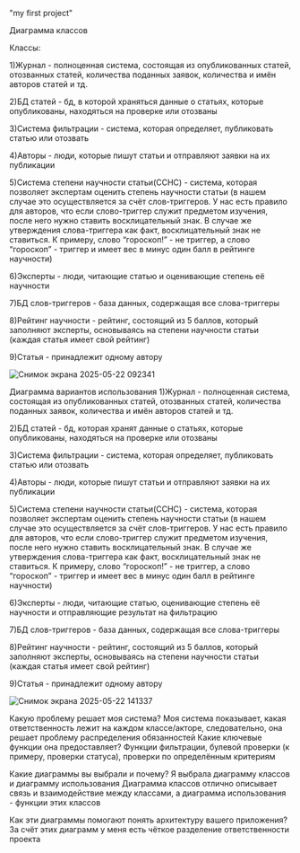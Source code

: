 "my first project" 

Диаграмма классов

Классы:

1)Журнал - полноценная система, состоящая из опубликованных статей, отозванных статей, количества поданных заявок, количества и имён авторов статей и тд.

2)БД статей - бд, в которой храняться данные о статьях, которые опубликованы, находяться на проверке или отозваны

3)Система фильтрации - система, которая определяет, публиковать статью или отозвать

4)Авторы - люди, которые пишут статьи  и отправляют заявки на их публикации

5)Система степени научности статьи(ССНС) - система, которая позволяет экспертам оценить степень научности статьи (в нашем случае это осуществляется за счёт слов-триггеров. У нас есть правило для авторов, что если слово-триггер служит предметом изучения, после него нужно ставить восклицательный знак. В случае же утверждения слова-триггера как факт, восклицательный знак не ставиться. К примеру, слово “гороскоп!” - не триггер, а слово “гороскоп” - триггер и имеет вес в минус один балл в рейтинге научности)

6)Эксперты - люди, читающие статью и оценивающие степень её научности

7)БД слов-триггеров - база данных, содержащая все слова-триггеры

8)Рейтинг научности - рейтинг, состоящий из 5 баллов, который заполняют эксперты, основываясь на степени научности статьи (каждая статья имеет свой рейтинг)

9)Статья - принадлежит одному автору



![Снимок экрана 2025-05-22 092341](https://github.com/user-attachments/assets/bcc1553b-a79b-4531-9c44-de2dec82bd2b)


Диаграмма вариантов использования
1)Журнал - полноценная система, состоящая из опубликованных статей, отозванных статей, количества поданных заявок, количества и имён авторов статей и тд.

2)БД статей - бд, которая хранят данные о статьях, которые опубликованы, находяться на проверке или отозваны

3)Система фильтрации - система, которая определяет, публиковать статью или отозвать

4)Авторы - люди, которые пишут статьи  и отправляют заявки на их публикации

5)Система степени научности статьи(ССНС) - система, которая позволяет экспертам оценить степень научности статьи (в нашем случае это осуществляется за счёт слов-триггеров. У нас есть правило для авторов, что если слово-триггер служит предметом изучения, после него нужно ставить восклицательный знак. В случае же утверждения слова-триггера как факт, восклицательный знак не ставиться. К примеру, слово “гороскоп!” - не триггер, а слово “гороскоп” - триггер и имеет вес в минус один балл в рейтинге научности)

6)Эксперты - люди, читающие статью, оценивающие степень её научности и отправляющие результат на фильтрацию

7)БД слов-триггеров - база данных, содержащая все слова-триггеры

8)Рейтинг научности - рейтинг, состоящий из 5 баллов, который заполняют эксперты, основываясь на степени научности статьи (каждая статья имеет свой рейтинг)

9)Статья - принадлежит одному автору

![Снимок экрана 2025-05-22 141337](https://github.com/user-attachments/assets/a03f61d4-9af8-45b8-86f1-c3a0d6f913cd)


Какую проблему решает моя система?
Моя система показывает, какая ответственность лежит на каждом классе/акторе, следовательно, она решает проблему распределения обязанностей
Какие ключевые функции она предоставляет?
Функции фильтрации, булевой проверки (к примеру, проверки статуса), проверки по определённым критериям

Какие диаграммы вы выбрали и почему?
Я выбрала диаграмму классов и диаграмму использования
Диаграмма классов отлично описывает связь и взаимодействие между классами, а диаграмма использования - функции этих классов

 Как эти диаграммы помогают понять архитектуру вашего приложения?
За счёт этих диаграмм у меня есть чёткое разделение ответственности проекта

